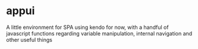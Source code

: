 # appui
A little environment for SPA using kendo for now, with a handful of javascript functions regarding variable manipulation, internal navigation and other useful things
